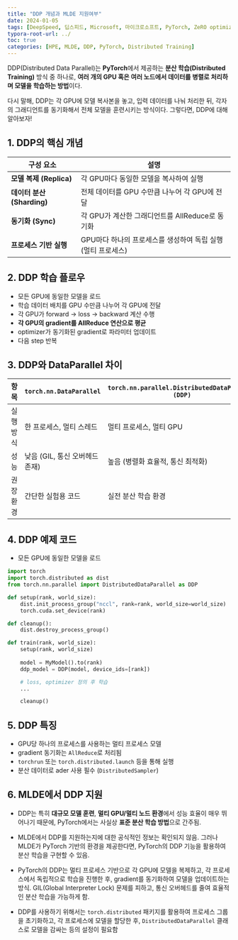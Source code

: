 ```yaml
---
title: "DDP 개념과 MLDE 지원여부"
date: 2024-01-05
tags: [DeepSpeed, 딥스피드, Microsoft, 마이크로소프트, PyTorch, ZeRO optimizer, Mixed Precision, Model Parallelism, Pipeline Parallelism, DeepSpeed-Inference, DDP, Distributed Data Parallel]
typora-root-url: ../
toc: true
categories: [HPE, MLDE, DDP, PyTorch, Distributed Training]
---
```


DDP(Distributed Data Parallel)는 **PyTorch**에서 제공하는 **분산 학습(Distributed Training)** 방식 중 하나로, **여러 개의 GPU 혹은 여러 노드에서 데이터를 병렬로 처리하며 모델을 학습하는 방법**이다.

다시 말해, DDP는 각 GPU에 모델 복사본을 놓고, 입력 데이터를 나눠 처리한 뒤, 각자의 그래디언트를 동기화해서 전체 모델을 훈련시키는 방식이다. 그렇다면, DDP에 대해 알아보자!



## 1. DDP의 핵심 개념

| 구성 요소                  | 설명                                                         |
| -------------------------- | ------------------------------------------------------------ |
| **모델 복제 (Replica)**    | 각 GPU마다 동일한 모델을 복사하여 실행                       |
| **데이터 분산 (Sharding)** | 전체 데이터를 GPU 수만큼 나누어 각 GPU에 전달                |
| **동기화 (Sync)**          | 각 GPU가 계산한 그래디언트를 AllReduce로 동기화              |
| **프로세스 기반 실행**     | GPU마다 하나의 프로세스를 생성하여 독립 실행 (멀티 프로세스) |



## 2. DDP 학습 플로우

* 모든 GPU에 동일한 모델을 로드
* 학습 데이터 배치를 GPU 수만큼 나누어 각 GPU에 전달
* 각 GPU가 forward → loss → backward 계산 수행
* **각 GPU의 gradient를 AllReduce 연산으로 평균**
* optimizer가 동기화된 gradient로 파라미터 업데이트
* 다음 step 반복



## 3. DDP와 DataParallel 차이

| 항목      | `torch.nn.DataParallel`        | `torch.nn.parallel.DistributedDataParallel (DDP)` |
| --------- | ------------------------------ | ------------------------------------------------- |
| 실행 방식 | 한 프로세스, 멀티 스레드       | 멀티 프로세스, 멀티 GPU                           |
| 성능      | 낮음 (GIL, 통신 오버헤드 존재) | 높음 (병렬화 효율적, 통신 최적화)                 |
| 권장 환경 | 간단한 실험용 코드             | 실전 분산 학습 환경                               |



##  4. DDP 예제 코드

* 모든 GPU에 동일한 모델을 로드

```python
import torch
import torch.distributed as dist
from torch.nn.parallel import DistributedDataParallel as DDP

def setup(rank, world_size):
    dist.init_process_group("nccl", rank=rank, world_size=world_size)
    torch.cuda.set_device(rank)

def cleanup():
    dist.destroy_process_group()

def train(rank, world_size):
    setup(rank, world_size)
    
    model = MyModel().to(rank)
    ddp_model = DDP(model, device_ids=[rank])

    # loss, optimizer 정의 후 학습
    ...

    cleanup()

```

##  5. DDP 특징

* GPU당 하나의 프로세스를 사용하는 멀티 프로세스 모델
* gradient 동기화는 `AllReduce`로 처리됨
* `torchrun` 또는 `torch.distributed.launch` 등을 통해 실행
* 분산 데이터로 ader 사용 필수 (`DistributedSampler`)



## 6. MLDE에서 DDP 지원

* DDP는 특히 **대규모 모델 훈련**, **멀티 GPU/멀티 노드 환경**에서 성능 효율이 매우 뛰어나기 때문에, PyTorch에서는 사실상 **표준 분산 학습 방법**으로 간주됨.

* MLDE에서 DDP를 지원하는지에 대한 공식적인 정보는 확인되지 않음. 그러나 MLDE가 PyTorch 기반의 환경을 제공한다면, PyTorch의 DDP 기능을 활용하여 분산 학습을 구현할 수 있음.

* PyTorch의 DDP는 멀티 프로세스 기반으로 각 GPU에 모델을 복제하고, 각 프로세스에서 독립적으로 학습을 진행한 후, gradient를 동기화하여 모델을 업데이트하는 방식. GIL(Global Interpreter Lock) 문제를 피하고, 통신 오버헤드를 줄여 효율적인 분산 학습을 가능하게 함.

* DDP를 사용하기 위해서는 `torch.distributed` 패키지를 활용하여 프로세스 그룹을 초기화하고, 각 프로세스에 모델을 할당한 후, `DistributedDataParallel` 클래스로 모델을 감싸는 등의 설정이 필요함

  

  
